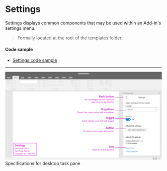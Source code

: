 # Settings

Settings displays common components that may be used within an Add-in's settings menu.

> Formally located at the root of the templates folder.


#### Code sample
* [Settings code sample](../templates/utility/settings)

***

![Settings - Specifications for desktop task pane](../images/settings_taskPaneCallouts.png)
Specifications for desktop task pane 






